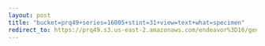 ```yaml
---
layout: post
title: "bucket=prq49+series=16005+stint=31+view=text+what=specimen"
redirect_to: https://prq49.s3.us-east-2.amazonaws.com/endeavor%3D16/genomes/stage%3D0%2Bwhat%3Dgenerated/stint%3D31/series%3D16005/a%3Dgenome%2Bcriteria%3Dabundance%2Bmorph%3Dwildtype%2Bproc%3D0%2Bseries%3D16005%2Bstint%3D31%2Bthread%3D0%2Bvariation%3Dmaster%2Bext%3D.json.gz
---
```

